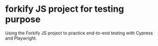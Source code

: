 # forkify JS project for testing purpose

Using the Forkify JS project to practice end-to-end testing with Cypress and Playwright.